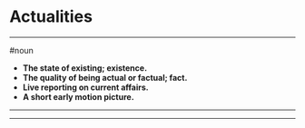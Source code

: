 # Actualities
---
#noun
- **The state of existing; existence.**
- **The quality of being actual or factual; fact.**
- **Live reporting on current affairs.**
- **A short early motion picture.**
---
---
